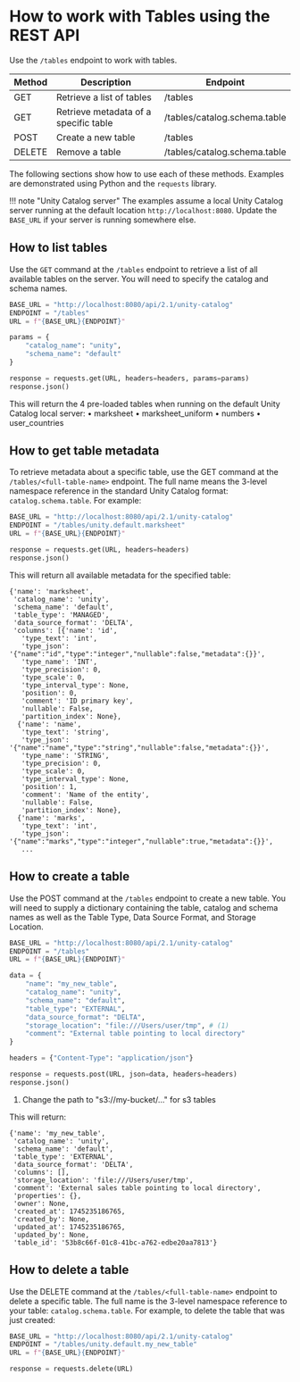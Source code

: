 # How to work with Tables using the REST API

Use the `/tables` endpoint to work with tables.

| Method | Description                           | Endpoint                     |
| ------ | ------------------------------------- | ---------------------------- |
| GET    | Retrieve a list of tables             | /tables                      |
| GET    | Retrieve metadata of a specific table | /tables/catalog.schema.table |
| POST   | Create a new table                    | /tables                      |
| DELETE | Remove a table                        | /tables/catalog.schema.table |

The following sections show how to use each of these methods. Examples are demonstrated using Python and the `requests` library.

<!-- prettier-ignore -->
!!! note "Unity Catalog server"
    The examples assume a local Unity Catalog server running at the default location `http://localhost:8080`. Update the `BASE_URL` if your server is running somewhere else.

## How to list tables

Use the `GET` command at the `/tables` endpoint to retrieve a list of all available tables on the server. You will need to specify the catalog and schema names.

```python
BASE_URL = "http://localhost:8080/api/2.1/unity-catalog"
ENDPOINT = "/tables"
URL = f"{BASE_URL}{ENDPOINT}"

params = {
    "catalog_name": "unity",
    "schema_name": "default"
}

response = requests.get(URL, headers=headers, params=params)
response.json()
```

This will return the 4 pre-loaded tables when running on the default Unity Catalog local server:
• marksheet
• marksheet_uniform
• numbers
• user_countries

## How to get table metadata

To retrieve metadata about a specific table, use the GET command at the `/tables/<full-table-name>` endpoint. The full name means the 3-level namespace reference in the standard Unity Catalog format: `catalog.schema.table`. For example:

```python
BASE_URL = "http://localhost:8080/api/2.1/unity-catalog"
ENDPOINT = "/tables/unity.default.marksheet"
URL = f"{BASE_URL}{ENDPOINT}"

response = requests.get(URL, headers=headers)
response.json()
```

This will return all available metadata for the specified table:

```
{'name': 'marksheet',
 'catalog_name': 'unity',
 'schema_name': 'default',
 'table_type': 'MANAGED',
 'data_source_format': 'DELTA',
 'columns': [{'name': 'id',
   'type_text': 'int',
   'type_json': '{"name":"id","type":"integer","nullable":false,"metadata":{}}',
   'type_name': 'INT',
   'type_precision': 0,
   'type_scale': 0,
   'type_interval_type': None,
   'position': 0,
   'comment': 'ID primary key',
   'nullable': False,
   'partition_index': None},
  {'name': 'name',
   'type_text': 'string',
   'type_json': '{"name":"name","type":"string","nullable":false,"metadata":{}}',
   'type_name': 'STRING',
   'type_precision': 0,
   'type_scale': 0,
   'type_interval_type': None,
   'position': 1,
   'comment': 'Name of the entity',
   'nullable': False,
   'partition_index': None},
  {'name': 'marks',
   'type_text': 'int',
   'type_json': '{"name":"marks","type":"integer","nullable":true,"metadata":{}}',
   ...
```

## How to create a table

Use the POST command at the `/tables` endpoint to create a new table. You will need to supply a dictionary containing the table, catalog and schema names as well as the Table Type, Data Source Format, and Storage Location.

```python
BASE_URL = "http://localhost:8080/api/2.1/unity-catalog"
ENDPOINT = "/tables"
URL = f"{BASE_URL}{ENDPOINT}"

data = {
    "name": "my_new_table",
    "catalog_name": "unity",
    "schema_name": "default",
    "table_type": "EXTERNAL",
    "data_source_format": "DELTA",
    "storage_location": "file:///Users/user/tmp", # (1)
    "comment": "External table pointing to local directory"
}

headers = {"Content-Type": "application/json"}

response = requests.post(URL, json=data, headers=headers)
response.json()
```

1. Change the path to "s3://my-bucket/..." for s3 tables

This will return:

```
{'name': 'my_new_table',
 'catalog_name': 'unity',
 'schema_name': 'default',
 'table_type': 'EXTERNAL',
 'data_source_format': 'DELTA',
 'columns': [],
 'storage_location': 'file:///Users/user/tmp',
 'comment': 'External sales table pointing to local directory',
 'properties': {},
 'owner': None,
 'created_at': 1745235186765,
 'created_by': None,
 'updated_at': 1745235186765,
 'updated_by': None,
 'table_id': '53b8c66f-01c8-41bc-a762-edbe20aa7813'}
```

## How to delete a table

Use the DELETE command at the `/tables/<full-table-name>` endpoint to delete a specific table. The full name is the 3-level namespace reference to your table: `catalog.schema.table`. For example, to delete the table that was just created:

```python
BASE_URL = "http://localhost:8080/api/2.1/unity-catalog"
ENDPOINT = "/tables/unity.default.my_new_table"
URL = f"{BASE_URL}{ENDPOINT}"

response = requests.delete(URL)
```
